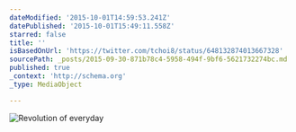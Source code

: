 ```yaml
---
dateModified: '2015-10-01T14:59:53.241Z'
datePublished: '2015-10-01T15:49:11.558Z'
starred: false
title: ''
isBasedOnUrl: 'https://twitter.com/tchoi8/status/648132874013667328'
sourcePath: _posts/2015-09-30-871b78c4-5958-494f-9bf6-5621732274bc.md
published: true
_context: 'http://schema.org'
_type: MediaObject

---
```

![Revolution of everyday](https://pbs.twimg.com/media/CP6hZl2UYAAhIqR.jpg:large)